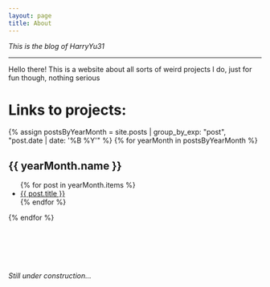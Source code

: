 ```yaml
---
layout: page
title: About
---
```


*This is the blog of HarryYu31*

-----
Hello there! This is a website about all sorts of weird projects I do, just for fun though, nothing serious

# Links to projects:
{% assign postsByYearMonth = site.posts | group_by_exp: "post", "post.date | date: '%B %Y'" %}
{% for yearMonth in postsByYearMonth %}
  <h2>{{ yearMonth.name }}</h2>
  <ul>
    {% for post in yearMonth.items %}
      <li><a href="{{ post.url }}">{{ post.title }}</a></li>
    {% endfor %}
  </ul>
{% endfor %}



<br><br><br><br><br>*Still under construction...*<br><br><br>
